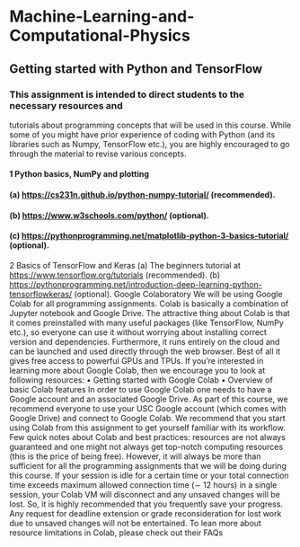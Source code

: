 # Machine-Learning-and-Computational-Physics


## Getting started with Python and TensorFlow
### This assignment is intended to direct students to the necessary resources and
tutorials about programming concepts that will be used in this course. While
some of you might have prior experience of coding with Python (and its libraries
such as Numpy, TensorFlow etc.), you are highly encouraged to go through the
material to revise various concepts.

#### 1 Python basics, NumPy and plotting
#### (a) https://cs231n.github.io/python-numpy-tutorial/ (recommended).
#### (b) https://www.w3schools.com/python/ (optional).
#### (c) https://pythonprogramming.net/matplotlib-python-3-basics-tutorial/ (optional).
2 Basics of TensorFlow and Keras
(a) The beginners tutorial at https://www.tensorflow.org/tutorials (recommended).
(b) https://pythonprogramming.net/introduction-deep-learning-python-tensorflowkeras/ (optional).
Google Colaboratory
We will be using Google Colab for all programming assignments. Colab is basically a combination of Jupyter notebook and Google Drive. The attractive
thing about Colab is that it comes preinstalled with many useful packages (like
TensorFlow, NumPy etc.), so everyone can use it without worrying about installing correct version and dependencies. Furthermore, it runs entirely on the 
cloud and can be launched and used directly through the web browser. Best of
all it gives free access to powerful GPUs and TPUs.
If you’re interested in learning more about Google Colab, then we encourage
you to look at following resources:
• Getting started with Google Colab
• Overview of basic Colab features
In order to use Google Colab one needs to have a Google account and an
associated Google Drive. As part of this course, we recommend everyone to
use your USC Google account (which comes with Google Drive) and connect to
Google Colab. We recommend that you start using Colab from this assignment
to get yourself familiar with its workflow.
Few quick notes about Colab and best practices: resources are not
always guaranteed and one might not always get top-notch computing resources
(this is the price of being free). However, it will always be more than sufficient
for all the programming assignments that we will be doing during this course.
If your session is idle for a certain time or your total connection time exceeds
maximum allowed connection time (∼ 12 hours) in a single session, your Colab
VM will disconnect and any unsaved changes will be lost. So, it is highly
recommended that you frequently save your progress. Any request for deadline
extension or grade reconsideration for lost work due to unsaved changes will not
be entertained. To lean more about resource limitations in Colab, please check
out their FAQs
